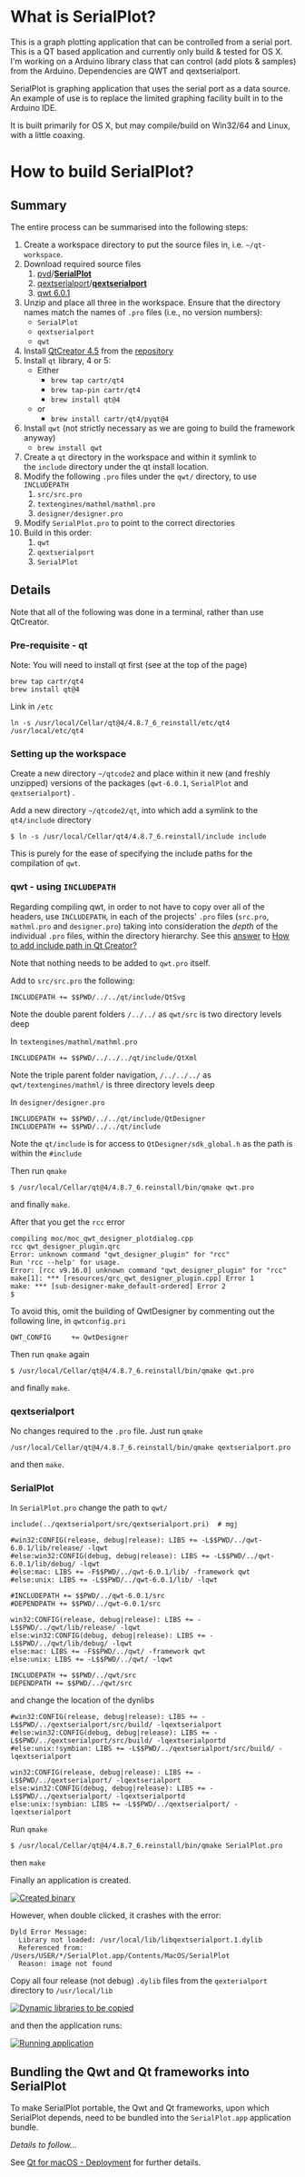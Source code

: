 # What is SerialPlot?

This is a graph plotting application that can be controlled from a serial port. This is a QT based application and currently only build & tested for OS X. I'm working on a Arduino library class that can control (add plots & samples) from the Arduino. Dependencies are QWT and qextserialport.

SerialPlot is graphing application that uses the serial port as a data source. An example of use is to replace the limited graphing facility built in to the Arduino IDE.

It is built primarily for OS X, but may compile/build on Win32/64 and Linux, with a little coaxing.

# How to build SerialPlot?

## Summary

The entire process can be summarised into the following steps:

1. Create a workspace directory to put the source files in, i.e. `~/qt-workspace`.
2. Download required source files
   1. [pvd](https://github.com/pvd)/[**SerialPlot**](https://github.com/pvd/SerialPlot)
   2. [qextserialport](https://github.com/qextserialport)/[**qextserialport**](https://github.com/qextserialport/qextserialport)
   3. [qwt 6.0.1](https://sourceforge.net/projects/qwt/files/qwt/6.0.1/)
3. Unzip and place all three in the workspace. Ensure that the directory names match the names of `.pro` files (i.e., no version numbers):
   - `SerialPlot`
   - `qextserialport`
   - `qwt`
4. Install [QtCreator 4.5](https://download.qt.io/official_releases/qtcreator/4.5/4.5.0/qt-creator-opensource-mac-x86_64-4.5.0.dmg) from the [repository](https://download.qt.io/official_releases/qtcreator/4.5/4.5.0/)
5. Install `qt` library, 4 or 5:
   - Either
      - `brew tap cartr/qt4`
      - `brew tap-pin cartr/qt4`
      - `brew install qt@4`
   - or
      - `brew install cartr/qt4/pyqt@4`
6. Install `qwt` (not strictly necessary as we are going to build the framework anyway)
   - `brew install qwt`
7. Create a `qt` directory in the workspace and within it symlink to the `include` directory under the qt install location.
8. Modify the following `.pro` files under the `qwt/` directory, to use `INCLUDEPATH`
   1. `src/src.pro`
   2. `textengines/mathml/mathml.pro`
   3. `designer/designer.pro`
9. Modify `SerialPlot.pro` to point to the correct directories
10. Build in this order:
    1. `qwt`
    2. `qextserialport`
    3. `SerialPlot`

## Details

Note that all of the following was done in a terminal, rather than use QtCreator.

### Pre-requisite - qt

Note: You will need to install qt first (see at the top of the page)
```
brew tap cartr/qt4
brew install qt@4
```
Link in `/etc`
```
ln -s /usr/local/Cellar/qt@4/4.8.7_6_reinstall/etc/qt4 /usr/local/etc/qt4
```
### Setting up the workspace

Create a new directory `~/qtcode2` and place within it new (and freshly unzipped) versions of the packages (`qwt-6.0.1`, `SerialPlot` and `qextserialport`) .

Add a new directory `~/qtcode2/qt`, into which add a symlink to the `qt4/include` directory
```
$ ln -s /usr/local/Cellar/qt4/4.8.7_6.reinstall/include include
```
This is purely for the ease of specifying the include paths for the compilation of `qwt`.

### qwt - using `INCLUDEPATH`

Regarding compiling qwt, in order to not have to copy over all of the headers, use `INCLUDEPATH`, in each of the projects' `.pro` files (`src.pro`, `mathml.pro` and `designer.pro`) taking into consideration the *depth* of the individual `.pro` files, within the directory hierarchy. See this [answer](https://stackoverflow.com/a/2752396/4424636) to [How to add include path in Qt Creator?](https://stackoverflow.com/q/2752352/4424636)

Note that nothing needs to be added to `qwt.pro` itself.

Add to `src/src.pro` the following:
```
INCLUDEPATH += $$PWD/../../qt/include/QtSvg
```
Note the double parent folders `/../../` as `qwt/src` is two directory levels deep

In `textengines/mathml/mathml.pro`
```
INCLUDEPATH += $$PWD/../../../qt/include/QtXml
```
Note the triple parent folder navigation, `/../../../` as `qwt/textengines/mathml/` is three directory levels deep

In `designer/designer.pro`
```
INCLUDEPATH += $$PWD/../../qt/include/QtDesigner
INCLUDEPATH += $$PWD/../../qt/include
```
Note the `qt/include` is for access to `QtDesigner/sdk_global.h` as the path is within the `#include`

Then run `qmake`
```
$ /usr/local/Cellar/qt@4/4.8.7_6.reinstall/bin/qmake qwt.pro
```
and finally `make`.

After that you get the `rcc` error
```
compiling moc/moc_qwt_designer_plotdialog.cpp
rcc qwt_designer_plugin.qrc
Error: unknown command "qwt_designer_plugin" for "rcc"
Run 'rcc --help' for usage.
Error: [rcc v9.16.0] unknown command "qwt_designer_plugin" for "rcc"
make[1]: *** [resources/qrc_qwt_designer_plugin.cpp] Error 1
make: *** [sub-designer-make_default-ordered] Error 2
$ 
```

To avoid this, omit the building of QwtDesigner by commenting out the following line, in `qwtconfig.pri`
```
QWT_CONFIG     += QwtDesigner
```
Then run `qmake` again
```
$ /usr/local/Cellar/qt@4/4.8.7_6.reinstall/bin/qmake qwt.pro
```
and finally `make`.

### qextserialport

No changes required to the `.pro` file. Just run `qmake`
```
/usr/local/Cellar/qt@4/4.8.7_6.reinstall/bin/qmake qextserialport.pro 
```
and then `make`.

### SerialPlot

In `SerialPlot.pro` change the path to `qwt/`
```
include(../qextserialport/src/qextserialport.pri)  # mgj

#win32:CONFIG(release, debug|release): LIBS += -L$$PWD/../qwt-6.0.1/lib/release/ -lqwt
#else:win32:CONFIG(debug, debug|release): LIBS += -L$$PWD/../qwt-6.0.1/lib/debug/ -lqwt
#else:mac: LIBS += -F$$PWD/../qwt-6.0.1/lib/ -framework qwt
#else:unix: LIBS += -L$$PWD/../qwt-6.0.1/lib/ -lqwt

#INCLUDEPATH += $$PWD/../qwt-6.0.1/src
#DEPENDPATH += $$PWD/../qwt-6.0.1/src

win32:CONFIG(release, debug|release): LIBS += -L$$PWD/../qwt/lib/release/ -lqwt
else:win32:CONFIG(debug, debug|release): LIBS += -L$$PWD/../qwt/lib/debug/ -lqwt
else:mac: LIBS += -F$$PWD/../qwt/ -framework qwt
else:unix: LIBS += -L$$PWD/../qwt/ -lqwt

INCLUDEPATH += $$PWD/../qwt/src
DEPENDPATH += $$PWD/../qwt/src
```
and change the location of the dynlibs
```
#win32:CONFIG(release, debug|release): LIBS += -L$$PWD/../qextserialport/src/build/ -lqextserialport
#else:win32:CONFIG(debug, debug|release): LIBS += -L$$PWD/../qextserialport/src/build/ -lqextserialportd
#else:unix:!symbian: LIBS += -L$$PWD/../qextserialport/src/build/ -lqextserialport

win32:CONFIG(release, debug|release): LIBS += -L$$PWD/../qextserialport/ -lqextserialport
else:win32:CONFIG(debug, debug|release): LIBS += -L$$PWD/../qextserialport/ -lqextserialportd
else:unix:!symbian: LIBS += -L$$PWD/../qextserialport/ -lqextserialport
```

Run `qmake`
```
$ /usr/local/Cellar/qt@4/4.8.7_6.reinstall/bin/qmake SerialPlot.pro
```
then `make`

Finally an application is created.

[![Created binary][1]][1]

However, when double clicked, it crashes with the error:
```
Dyld Error Message:
  Library not loaded: /usr/local/lib/libqextserialport.1.dylib
  Referenced from: /Users/USER/*/SerialPlot.app/Contents/MacOS/SerialPlot
  Reason: image not found
```
Copy all four release (not debug) `.dylib` files from the `qexterialport` directory to `/usr/local/lib`

[![Dynamic libraries to be copied][2]][2]

and then the application runs:

[![Running application][3]][3]

## Bundling the Qwt and Qt frameworks into SerialPlot

To make SerialPlot portable, the Qwt and Qt frameworks, upon which SerialPlot depends, need to be bundled into the `SerialPlot.app` application bundle. 

*Details to follow...*

See [Qt for macOS - Deployment](https://doc.qt.io/qt-5/macos-deployment.html) for further details.




  [1]: https://gr33nonline.files.wordpress.com/2021/07/serialplot-application-in-finder.png "Created binary"
  [2]: https://gr33nonline.files.wordpress.com/2021/07/four-qextserialport-libraries.png "Dynamic libraries to be copied"
  [3]: https://gr33nonline.files.wordpress.com/2021/07/serialplot.png "Running application"
